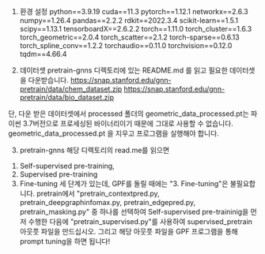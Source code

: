 1. 환경 설정
python==3.9.19
cuda==11.3
pytorch==1.12.1
networkx==2.6.3
numpy==1.26.4
pandas==2.2.2
rdkit==2022.3.4
scikit-learn==1.5.1
scipy==1.13.1
tensorboardX==2.6.2.2
torch==1.11.0
torch_cluster==1.6.3
torch_geometric==2.0.4
torch_scatter==2.1.2
torch-sparse==0.6.13
torch_spline_conv==1.2.2
torchaudio==0.11.0
torchvision==0.12.0
tqdm==4.66.4

3. 데이터셋
pretrain-gnns 디렉토리에 있는 README.md 를 읽고 필요한 데이터셋을 다운받습니다.
https://snap.stanford.edu/gnn-pretrain/data/chem_dataset.zip
https://snap.stanford.edu/gnn-pretrain/data/bio_dataset.zip

단, 다운 받은 데이터셋에서 processed 폴더의 geometric_data_processed.pt는 파이썬 3.7버전으로 프로세싱된 바이너리이기 때문에 그대로 사용할 수 없습니다.
geometric_data_processed.pt 을 지우고 프로그램을 실행해야 합니다.

3. pretrain-gnns
해당 디렉토리의 read.me를 읽으면
 1) Self-supervised pre-training, 
 2) Supervised pre-training
 3) Fine-tuning
세 단계가 있는데, GPF를 돌릴 때에는 "3. Fine-tuning"은 불필요합니다.
pretrain에서 "pretrain_contextpred.py, pretrain_deepgraphinfomax.py, pretrain_edgepred.py, pretrain_masking.py" 중 하나를 선택하여 
Self-supervised pre-traininig을 먼저 수행한 다음에 "pretrain_supervised.py"를 사용하여 supervised_pretrain 아웃풋 파일을 만드십시오.
그리고 해당 아웃풋 파일을 GPF 프로그램을 통해 prompt tuning을 하면 됩니다!
